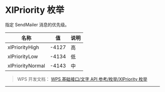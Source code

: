 # XlPriority 枚举

指定 SendMailer 消息的优先级。

| 名称             | 值    | 说明 |
|------------------|-------|------|
| xlPriorityHigh   | -4127 | 高   |
| xlPriorityLow    | -4134 | 低   |
| xlPriorityNormal | -4143 | 中   |

> WPS 开发文档： [WPS 基础接口/文字 API 参考/枚举/XlPriority 枚举](https://qn.cache.wpscdn.cn/encs/doc/office_v19/topics/WPS%20%E5%9F%BA%E7%A1%80%E6%8E%A5%E5%8F%A3/%E6%96%87%E5%AD%97%20API%20%E5%8F%82%E8%80%83/%E6%9E%9A%E4%B8%BE/XlPriority%20%E6%9E%9A%E4%B8%BE.html)

------------------------------------------------------------------------
